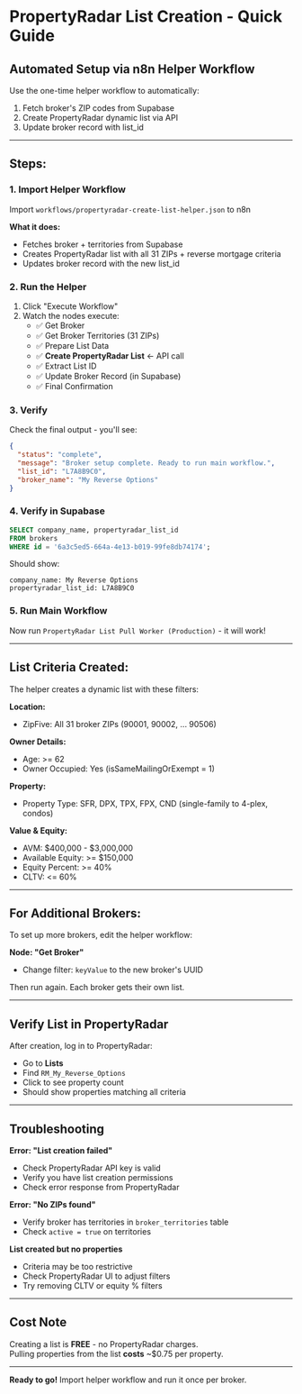 # PropertyRadar List Creation - Quick Guide

## Automated Setup via n8n Helper Workflow

Use the one-time helper workflow to automatically:
1. Fetch broker's ZIP codes from Supabase
2. Create PropertyRadar dynamic list via API
3. Update broker record with list_id

---

## Steps:

### 1. Import Helper Workflow

Import `workflows/propertyradar-create-list-helper.json` to n8n

**What it does:**
- Fetches broker + territories from Supabase
- Creates PropertyRadar list with all 31 ZIPs + reverse mortgage criteria
- Updates broker record with the new list_id

### 2. Run the Helper

1. Click "Execute Workflow"
2. Watch the nodes execute:
   - ✅ Get Broker
   - ✅ Get Broker Territories (31 ZIPs)
   - ✅ Prepare List Data
   - ✅ **Create PropertyRadar List** ← API call
   - ✅ Extract List ID
   - ✅ Update Broker Record (in Supabase)
   - ✅ Final Confirmation

### 3. Verify

Check the final output - you'll see:
```json
{
  "status": "complete",
  "message": "Broker setup complete. Ready to run main workflow.",
  "list_id": "L7A8B9C0",
  "broker_name": "My Reverse Options"
}
```

### 4. Verify in Supabase

```sql
SELECT company_name, propertyradar_list_id
FROM brokers
WHERE id = '6a3c5ed5-664a-4e13-b019-99fe8db74174';
```

Should show:
```
company_name: My Reverse Options
propertyradar_list_id: L7A8B9C0
```

### 5. Run Main Workflow

Now run `PropertyRadar List Pull Worker (Production)` - it will work!

---

## List Criteria Created:

The helper creates a dynamic list with these filters:

**Location:**
- ZipFive: All 31 broker ZIPs (90001, 90002, ... 90506)

**Owner Details:**
- Age: >= 62
- Owner Occupied: Yes (isSameMailingOrExempt = 1)

**Property:**
- Property Type: SFR, DPX, TPX, FPX, CND (single-family to 4-plex, condos)

**Value & Equity:**
- AVM: $400,000 - $3,000,000
- Available Equity: >= $150,000
- Equity Percent: >= 40%
- CLTV: <= 60%

---

## For Additional Brokers:

To set up more brokers, edit the helper workflow:

**Node: "Get Broker"**
- Change filter: `keyValue` to the new broker's UUID

Then run again. Each broker gets their own list.

---

## Verify List in PropertyRadar

After creation, log in to PropertyRadar:
- Go to **Lists**
- Find `RM_My_Reverse_Options`
- Click to see property count
- Should show properties matching all criteria

---

## Troubleshooting

**Error: "List creation failed"**
- Check PropertyRadar API key is valid
- Verify you have list creation permissions
- Check error response from PropertyRadar

**Error: "No ZIPs found"**
- Verify broker has territories in `broker_territories` table
- Check `active = true` on territories

**List created but no properties**
- Criteria may be too restrictive
- Check PropertyRadar UI to adjust filters
- Try removing CLTV or equity % filters

---

## Cost Note

Creating a list is **FREE** - no PropertyRadar charges.  
Pulling properties from the list **costs** ~$0.75 per property.

---

**Ready to go!** Import helper workflow and run it once per broker.


